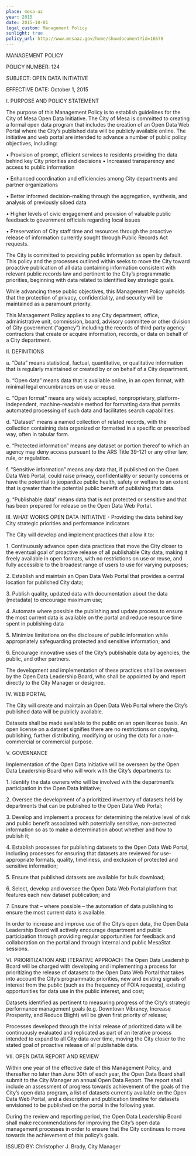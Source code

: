```yaml
---
place: mesa-az
year: 2015
date: 2015-10-01
legal_custom: Management Policy
sunlight: true
policy_url: http://www.mesaaz.gov/home/showdocument?id=16678
---
```


<p>MANAGEMENT POLICY</p> <p>POLICY NUMBER: 124</p> <p>SUBJECT: OPEN DATA INITIATIVE</p> <p>EFFECTIVE DATE: October 1, 2015</p> <p>I. PURPOSE AND POLICY STATEMENT</p> <p>The purpose of this Management Policy is to establish guidelines for the City of Mesa Open Data Initiative. The City of Mesa is committed to creating a formal open data program that includes the creation of an Open Data Web Portal where the City’s published data <span class="g-open-access">will be publicly available </span>online. The initiative and web portal are intended to advance a number of public policy objectives, including:</p> <p>• Provision of prompt, efficient services to residents providing the data behind key City priorities and decisions • Increased transparency and access to public information</p> <p>• Enhanced coordination and efficiencies among City departments and partner organizations</p> <p>• Better informed decision-making through the aggregation, synthesis, and analysis of previously siloed data</p> <p>• <span class="g-goals-and-values">Higher levels of civic engagement and provision of valuable public feedback to government officials regarding local issues</span></p> <p>• Preservation of City staff time and resources through the proactive release of information currently sought through Public Records Act requests.</p> <p><span class="g-proactive-release">The City is committed to providing public information as open by default. <span class="g-build-on-precedent">This policy and the processes outlined within seeks to move the City toward proactive publication of all data containing information consistent with relevant public records law and pertinent to the City’s programmatic priorities, beginning with data related to identified key strategic goals.</span></span></p> <p><span class="g-sensitive-information">While advancing these public objectives, this Management Policy upholds that the protection of privacy, confidentiality, and security will be maintained as a paramount priority.</span></p> <p><span class="g-outside-services">This Management Policy applies to any City department, office, administrative unit, commission, board, advisory committee or other division of City government (“agency”) including the records of third party agency contractors that create or acquire information, records, or data on behalf of a City department.</span></p> <p>II. DEFINITIONS</p> <p>a. <span class="def-data">“Data” means statistical, factual, quantitative, or qualitative information that is regularly maintained or created by or on behalf of a City department.</span></p> <p>b. <span class="def-open"><span class="g-open-formats">“Open data” means data that is available online, in an open format, with minimal legal encumbrances on use or reuse.</span></p> <p>c. “Open format” means any widely accepted, nonproprietary, platform-independent, machine-readable method for formatting data that permits automated processing of such data and facilitates search capabilities.</span></p> <p>d. “Dataset” means a named collection of related records, with the collection containing data organized or formatted in a specific or prescribed way, often in tabular form.</p> <p>e. “Protected information” means any dataset or portion thereof to which an agency may deny access pursuant to the ARS Title 39-121 or any other law, rule, or regulation.</p> <p>f. “Sensitive information” means any data that, if published on the Open Data Web Portal, could raise privacy, confidentiality or security concerns or have the potential to jeopardize public health, safety or welfare to an extent that is greater than the potential public benefit of publishing that data.</p> <p>g. <span class="def-public">“Publishable data” means data that is not protected or sensitive and that has been prepared for release on the Open Data Web Portal.</span></p> <p>III. WHAT WORKS OPEN DATA INITIATIVE - Providing the data behind key City strategic priorities and performance indicators</p> <p>The City will develop and implement practices that allow it to:</p> <p>1. <span class="g-open-formats"><span class="g-thoughtful-formats"><span class="g-open-access">Continuously advance open data practices that move the City closer to the eventual goal of proactive release of all publishable City data, making it freely available in open formats, with no restrictions on use or reuse, and fully accessible to the broadest range of users to use for varying purposes;</span></span></span></p> <p>2. Establish and maintain an Open Data Web Portal that provides a central location for published City data;</p> <p>3. <span class="g-metadata"><span class="g-real-time-updates">Publish quality, updated data with documentation about the data (metadata) to encourage maximum use;</span></span></p> <p>4. Automate where possible the publishing and update process to ensure the most current data is available on the portal and reduce resource time spent in publishing data</p> <p>5. Minimize limitations on the disclosure of public information while appropriately safeguarding protected and sensitive information; and</p> <p>6. <span class="g-partnerships">Encourage innovative uses of the City’s publishable data by agencies, the public, and other partners.</span></p> <p>The development and implementation of these practices shall be overseen by the Open Data Leadership Board, who shall be appointed by and report directly to the City Manager or designee.</p> <p>IV. <span class="g-data-portals-and-websites">WEB PORTAL</p> <p>The City will create and maintain an Open Data Web Portal where the City’s published data will be publicly available.</span></p> <p><span class="g-license-free">Datasets shall be made available to the public on an open license basis. An open license on a dataset signifies there are no restrictions on copying, publishing, further distributing, modifying or using the data for a non-commercial or commercial purpose.</span></p> <p>V. GOVERNANCE</p> <p><span class="g-oversight-authority">Implementation of the Open Data Initiative will be overseen by the Open Data Leadership Board who will work with the City’s departments to:</p> <p>1. Identify the data owners who will be involved with the department’s participation in the Open Data Initiative;</span></p> <p>2. <span class="g-lists-of-holdings"><span class="g-oversight-authority">Oversee the development of a prioritized inventory of datasets held by departments that can be published to the Open Data </span>Web Portal;</p> <p>3. Develop and implement a process for determining the relative level of risk and public benefit associated with potentially sensitive, non-protected information so as to make a determination about whether and how to publish it;</p> <p>4. <span class="g-data-quality">Establish processes for publishing datasets to the Open Data Web Portal, including processes for ensuring that datasets are reviewed for use-appropriate formats, quality, timeliness, and exclusion of protected and sensitive information;</span></span></p> <p>5. <span class="g-bulk-data"><span class="g-oversight-authority">Ensure that published datasets are available for bulk download;</span></p> <p>6. Select, develop and oversee the Open Data Web Portal platform that features each new dataset publication; and</p> <p>7. Ensure that – where possible – the automation of data publishing to ensure the most current data is available.</p> <p><span class="g-public-participation">In order to increase and improve use of the City’s open data, the Open Data Leadership Board will actively encourage department and public participation through providing regular opportunities for feedback and collaboration on the portal and through internal and public MesaStat sessions.</span></span></p> <p>VI. <span class="g-prioritization">PRIORITIZATION AND ITERATIVE APPROACH</span> <span class="g-goals-and-values"><span class="g-prioritization">The Open Data Leadership Board will be charged with developing and implementing a process for prioritizing the release of datasets to the Open Data Web Portal that takes into account the City’s programmatic priorities, new and existing signals of interest from the public (such as the frequency of FOIA requests), existing opportunities for data use in the public interest, and cost;</p> <p>Datasets identified as pertinent to measuring progress of the City’s strategic performance management goals (e.g. Downtown Vibrancy, Increase Prosperity, and Reduce Blight) will be given first priority of release;</p> <p>Processes developed through the initial release of prioritized data will be continuously evaluated and replicated as part of an iterative process intended to expand to all City data over time, moving the City closer to the stated goal of proactive release of all publishable data.</span></span></p> <p>VII. OPEN DATA REPORT AND REVIEW</p> <p><span class="g-timelines"><span class="g-future-review">Within one year of the effective date of this Management Policy, and thereafter no later than June 30th of each year, the Open Data Board shall submit to the City Manager an annual Open Data Report. The report shall include an assessment of progress towards achievement of the goals of the City’s open data program, a list of datasets currently available on the Open Data Web Portal, and a description and publication timeline for datasets envisioned to be published on the portal in the following year</span>.</span></p> <p>During the review and reporting period, the Open Data Leadership Board shall make recommendations for improving the City’s open data management processes in order to ensure that the City continues to move towards the achievement of this policy’s goals.</p> <p>ISSUED BY: Christopher J. Brady, City Manager</p> <p/>
